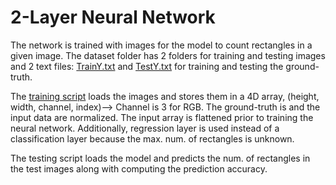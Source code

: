 # 2-Layer Neural Network
The network is trained with images for the model to count rectangles in a given image.
The dataset folder has 2 folders for training and testing images and 2 text files: [TrainY.txt](https://github.com/R4VILKHGB/Computer-Vision/blob/ecc30fc1079098f61353070c32fb0223f5a765fe/2-layer-Neural-Network/dataset/TrainY.txt) and [TestY.txt](https://github.com/R4VILKHGB/Computer-Vision/blob/ecc30fc1079098f61353070c32fb0223f5a765fe/2-layer-Neural-Network/dataset/TestY.txt) for training and testing the ground-truth. 

The [training script](https://github.com/R4VILKHGB/Computer-Vision/blob/ecc30fc1079098f61353070c32fb0223f5a765fe/2-layer-Neural-Network/train.m) loads the images and stores them in a 4D array, (height, width, channel, index)--> Channel is 3 for RGB. The ground-truth is and the input data are normalized. The input array is flattened prior to training the neural network. Additionally, regression layer is used instead of a classification layer because the max. num. of rectangles is unknown.

The testing script loads the model and predicts the num. of rectangles in the test images along with computing the prediction accuracy.

